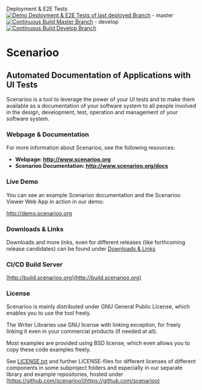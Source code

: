Deployment & E2E Tests [![Demo Deployment & E2E Tests of last deployed Branch](http://build.scenarioo.org/jenkins/job/deploy-demo-and-run-e2e-tests/badge/icon)](http://build.scenarioo.org/jenkins/job/deploy-demo-and-run-e2e-tests) -
  master [![Continuous Build Master Branch](http://build.scenarioo.org/jenkins/job/scenarioo-master/badge/icon)](http://build.scenarioo.org/jenkins/job/scenarioo-master) - 
develop [![Continuous Build Develop Branch](http://build.scenarioo.org/jenkins/job/scenarioo-develop/badge/icon)](http://build.scenarioo.org/jenkins/job/scenarioo-develop)

# Scenarioo

## Automated Documentation of Applications with UI Tests

Scenarioo is a tool to leverage the power of your UI tests and to make them available as a documentation of your software system to all people involved in the design, development, test, operation and management of your software system.

### Webpage & Documentation

For more information about Scenarioo, see the following resources:

* **Webpage: http://www.scenarioo.org**
* **Scenarioo Documentation: http://www.scenarioo.org/docs** 

### Live Demo

You can see an example Scenarioo documentation and the Scenarioo Viewer Web App in action in our demo:

http://demo.scenarioo.org

### Downloads & Links

Downloads and more links, even for different releases (like forthcoming release candidates) can be found under [Downloads & Links](docs/setup/downloads-and-links.md)

### CI/CD Build Server

[http://build.scenarioo.org](http://build.scenarioo.org) 

### License

Scenarioo is mainly distributed under GNU General Public License, which enables you to use the tool freely.

The Writer Libraries use GNU license with linking exception, for freely linking it even in your commercial products (if needed at all).

Most examples are provided using BSD license, which even allows you to copy these code examples freely.

See [LICENSE.txt](LICENSE.txt) and further LICENSE-files for different licenses of different components in some subproject folders and especially in our separate library and example repositories, hosted under [https://github.com/scenarioo](https://github.com/scenarioo)
